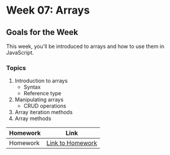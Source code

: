 # Week 07: Arrays

## Goals for the Week

This week, you'll be introduced to arrays and how to use them in JavaScript.

### Topics

1. Introduction to arrays
   - Syntax
   - Reference type
2. Manipulating arrays
   - CRUD operations
3. Array iteration methods
4. Array methods

| Homework | Link                                     |
| -------- | ---------------------------------------- |
| Homework | [Link to Homework](./homework/README.md) |

